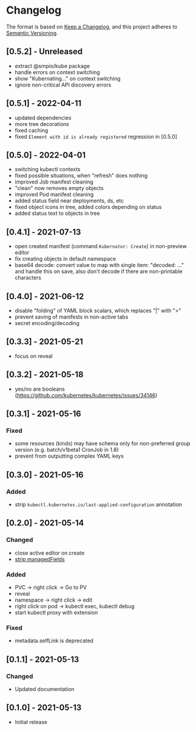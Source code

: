 # Changelog

The format is based on [Keep a Changelog](https://keepachangelog.com/en/1.0.0/),
and this project adheres to [Semantic Versioning](https://semver.org/spec/v2.0.0.html).

## [0.5.2] - Unreleased
- extract @smpio/kube package
- handle errors on context switching
- show "Kubernating..." on context switching
- ignore non-critical API discovery errors

## [0.5.1] - 2022-04-11
- updated dependencies
- more tree decorations
- fixed caching
- fixed `Element with id is already registered` regression in [0.5.0]

## [0.5.0] - 2022-04-01
- switching kubectl contexts
- fixed possible situations, when "refresh" does nothing
- improved Job manifest cleaning
- "clean" now removes empty objects
- improved Pod manifest cleaning
- added status field near deployments, ds, etc
- fixed object icons in tree, added colors depending on status
- added status text to objects in tree

## [0.4.1] - 2021-07-13
- open created manifest (command `Kubernator: Create`) in non-preview editor
- fix creating objects in default namespace
- base64 decode: convert value to map with single item: "decoded: ..." and handle this on save, also don't decode if there are non-printable characters

## [0.4.0] - 2021-06-12
- disable "folding" of YAML block scalars, which replaces "|" with ">"
- prevent saving of manifests in non-active tabs
- secret encoding/decoding

## [0.3.3] - 2021-05-21
- focus on reveal

## [0.3.2] - 2021-05-18
- yes/no are booleans (https://github.com/kubernetes/kubernetes/issues/34146)

## [0.3.1] - 2021-05-16
### Fixed
- some resources (kinds) may have schema only for non-preferred group version (e.g. batch/v1beta1 CronJob in 1.8)
- prevent from outputting complex YAML keys

## [0.3.0] - 2021-05-16
### Added
- strip `kubectl.kubernetes.io/last-applied-configuration` annotation

## [0.2.0] - 2021-05-14
### Changed
- close active editor on create
- [strip managedFields](https://github.com/kubernetes/kubernetes/pull/96878)
### Added
- PVC -> right click -> Go to PV
- reveal
- namespace -> right click -> edit
- right click on pod -> kubectl exec, kubectl debug
- start kubectl proxy with extension
### Fixed
- metadata.selfLink is deprecated

## [0.1.1] - 2021-05-13
### Changed
- Updated documentation

## [0.1.0] - 2021-05-13
- Initial release
